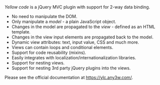 <p>
    <em>Yellow code</em> is a jQuery MVC plugin with support for 2-way data binding.
</p>

<ul>
    <li>No need to manipulate the DOM.</li>
    <li>Only manipulate a <em>model</em> - a plain JavaScript object.</li>
    <li>Changes in the model are propagated to the <em>view</em> - defined as an HTML template.</li>
    <li>Changes in the view input elements are propagated back to the model.</li>
    <li>Dynamic view attributes: text, input value, CSS and much more.</li>
    <li>Views can contain loops and conditional elements.</li>
    <li>Support for code reusability (mixins).</li>
    <li>Easily integrates with localization/internationalization libraries.</li>
    <li>Support for nesting views.</li>
    <li>Support for nesting 3rd party jQuery plugins into the views.</li>
</ul>

Please see the official documentation at https://ylc.any3w.com/.
